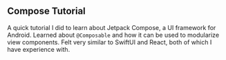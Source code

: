 ## Compose Tutorial
A quick tutorial I did to learn about Jetpack Compose, a UI framework for Android. Learned about `@Composable` and how it can be used to modularize view components. Felt very similar to SwiftUI and React, both of which I have experience with.
